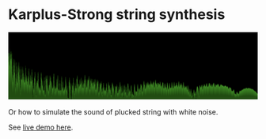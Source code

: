 
# Karplus-Strong string synthesis

![](screenshot.png)

Or how to simulate the sound of plucked string with white noise.

See [live demo here](https://luciopaiva.com/karplus).
